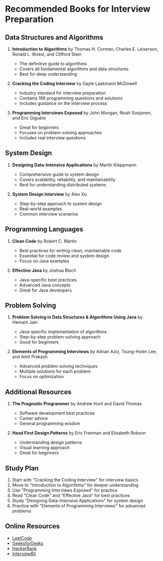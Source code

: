 # Recommended Books for Interview Preparation

## Data Structures and Algorithms
1. **Introduction to Algorithms** by Thomas H. Cormen, Charles E. Leiserson, Ronald L. Rivest, and Clifford Stein
   - The definitive guide to algorithms
   - Covers all fundamental algorithms and data structures
   - Best for deep understanding

2. **Cracking the Coding Interview** by Gayle Laakmann McDowell
   - Industry standard for interview preparation
   - Contains 189 programming questions and solutions
   - Includes guidance on the interview process

3. **Programming Interviews Exposed** by John Mongan, Noah Suojanen, and Eric Giguère
   - Great for beginners
   - Focuses on problem-solving approaches
   - Includes real interview questions

## System Design
1. **Designing Data-Intensive Applications** by Martin Kleppmann
   - Comprehensive guide to system design
   - Covers scalability, reliability, and maintainability
   - Best for understanding distributed systems

2. **System Design Interview** by Alex Xu
   - Step-by-step approach to system design
   - Real-world examples
   - Common interview scenarios

## Programming Languages
1. **Clean Code** by Robert C. Martin
   - Best practices for writing clean, maintainable code
   - Essential for code review and system design
   - Focus on Java examples

2. **Effective Java** by Joshua Bloch
   - Java-specific best practices
   - Advanced Java concepts
   - Great for Java developers

## Problem Solving
1. **Problem Solving in Data Structures & Algorithms Using Java** by Hemant Jain
   - Java-specific implementation of algorithms
   - Step-by-step problem-solving approach
   - Good for beginners

2. **Elements of Programming Interviews** by Adnan Aziz, Tsung-Hsien Lee, and Amit Prakash
   - Advanced problem-solving techniques
   - Multiple solutions for each problem
   - Focus on optimization

## Additional Resources
1. **The Pragmatic Programmer** by Andrew Hunt and David Thomas
   - Software development best practices
   - Career advice
   - General programming wisdom

2. **Head First Design Patterns** by Eric Freeman and Elisabeth Robson
   - Understanding design patterns
   - Visual learning approach
   - Great for beginners

## Study Plan
1. Start with "Cracking the Coding Interview" for interview basics
2. Move to "Introduction to Algorithms" for deeper understanding
3. Use "Programming Interviews Exposed" for practice
4. Read "Clean Code" and "Effective Java" for best practices
5. Study "Designing Data-Intensive Applications" for system design
6. Practice with "Elements of Programming Interviews" for advanced problems

## Online Resources
- [LeetCode](https://leetcode.com)
- [GeeksforGeeks](https://www.geeksforgeeks.org)
- [HackerRank](https://www.hackerrank.com)
- [InterviewBit](https://www.interviewbit.com) 